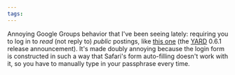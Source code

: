```yaml
---
tags: 
---
```


Annoying Google Groups behavior that I've been seeing lately: requiring you to log in to *read* (not reply to) *public* postings, like [this one](http://groups.google.com/group/yardoc/t/22e6cf5cf375c53c) (the [YARD](/wiki/YARD) 0.6.1 release announcement). It's made doubly annoying because the login form is constructed in such a way that Safari's form auto-filling doesn't work with it, so you have to manually type in your passphrase every time.
